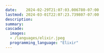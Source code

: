 ```yaml
---
date:    2024-02-29T21:07:03.006780-07:00
lastmod: 2024-03-01T22:07:23.739807-07:00
description: 
summary:     
cascade:
  images:
  - /languages/elixir.jpeg
  programming_language: "Elixir"
---
```

